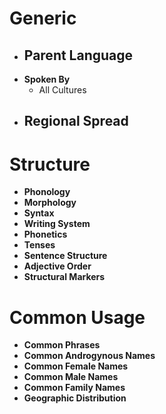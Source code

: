 # Generic
- **Parent Language**
	- 
- **Spoken By**
	- All Cultures
- **Regional Spread**
	- 
# Structure
- **Phonology**
- **Morphology**
- **Syntax**
- **Writing System**
- **Phonetics**
- **Tenses**
- **Sentence Structure**
- **Adjective Order**
- **Structural Markers**
# Common Usage
- **Common Phrases**
- **Common Androgynous Names**
- **Common Female Names**
- **Common Male Names**
- **Common Family Names**
- **Geographic Distribution**